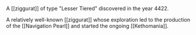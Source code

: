 A [[ziggurat]] of type "Lesser Tiered" discovered in the year 4422.

A relatively well-known [[ziggurat]] whose exploration led to the production of the [[Navigation Pearl]] and started the ongoing [[Kethomania]].